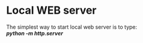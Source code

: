# Local WEB server
The simplest way to start local web server is to type:
<br><i><b>python -m http.server <port></b></i>
  
